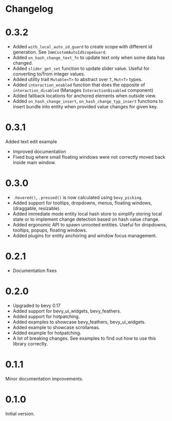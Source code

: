 # Changelog

# 0.3.2

* Added `with_local_auto_id_guard` to create scope with different id generation. See `ImmCustomAutoIdScopeGuard`.
* Added `on_hash_change_text_fn` to update text only when some data has changed.
* Added `slider_get_set` function to update slider value. Useful for converting to/from integer values.
* Added utility trait `Mutable<T>` to abstract over `T`, `Mut<T>` types.
* Added `interaction_enabled` function that does the opposite of `interaction_disabled` (Manages `InteractionDisabled` component)
* Added fallback locations for anchored elements when outside view.
* Added `on_hash_change_insert`, `on_hash_change_typ_insert` functions to insert bundle into entity when provided value changes for given key.

# 0.3.1

Added text edit example

* Improved documentation
* Fixed bug where small floating windows were not correctly moved back inside main window.

# 0.3.0

* `.hovered()`, `.pressed()` is now calculated using `bevy_picking`.
* Added support for tooltips, dropdowns, menus, floating windows, (draggable, resizable).
* Added immediate mode entity local hash store to simplify storing local state 
  or to implement change detection based on hash value change.
* Added ergonomic API to spawn unrooted entities. Useful for dropdowns, tooltips, popups, floating windows.
* Added plugins for entity anchoring and window focus management.

# 0.2.1

* Documentation fixes

# 0.2.0

* Upgraded to bevy 0.17
* Added support for bevy_ui_widgets, bevy_feathers.
* Added support for hotpatching.
* Added examples to showcase bevy_feathers, bevy_ui_widgets.
* Added example to showcase scrollareas.
* Added example for hotpatching.
* A lot of breaking changes. See examples to find out how to use this library correctly. 

# 0.1.1

Minor documentation improvements.

# 0.1.0

Initial version.

